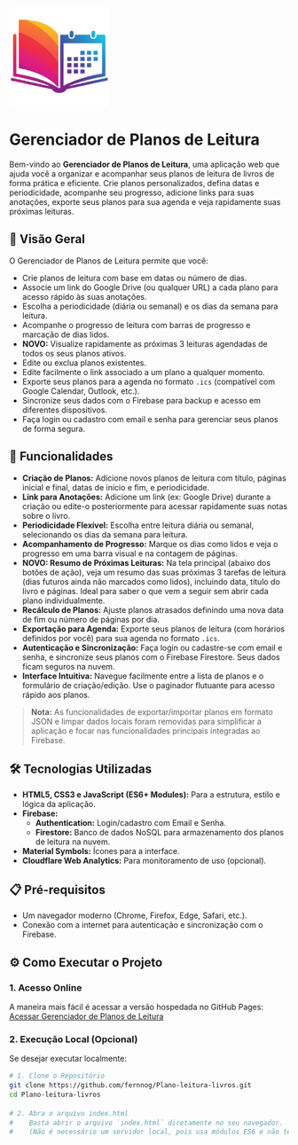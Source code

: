 ![Logo do Gerenciador de Planos de Leitura](logo.png)

# Gerenciador de Planos de Leitura

Bem-vindo ao **Gerenciador de Planos de Leitura**, uma aplicação web que ajuda você a organizar e acompanhar seus planos de leitura de livros de forma prática e eficiente. Crie planos personalizados, defina datas e periodicidade, acompanhe seu progresso, adicione links para suas anotações, exporte seus planos para sua agenda e veja rapidamente suas próximas leituras.

## 📖 Visão Geral

O Gerenciador de Planos de Leitura permite que você:

*   Crie planos de leitura com base em datas ou número de dias.
*   Associe um link do Google Drive (ou qualquer URL) a cada plano para acesso rápido às suas anotações.
*   Escolha a periodicidade (diária ou semanal) e os dias da semana para leitura.
*   Acompanhe o progresso de leitura com barras de progresso e marcação de dias lidos.
*   **NOVO:** Visualize rapidamente as próximas 3 leituras agendadas de todos os seus planos ativos.
*   Edite ou exclua planos existentes.
*   Edite facilmente o link associado a um plano a qualquer momento.
*   Exporte seus planos para a agenda no formato `.ics` (compatível com Google Calendar, Outlook, etc.).
*   Sincronize seus dados com o Firebase para backup e acesso em diferentes dispositivos.
*   Faça login ou cadastro com email e senha para gerenciar seus planos de forma segura.

## 🚀 Funcionalidades

*   **Criação de Planos:** Adicione novos planos de leitura com título, páginas inicial e final, datas de início e fim, e periodicidade.
*   **Link para Anotações:** Adicione um link (ex: Google Drive) durante a criação ou edite-o posteriormente para acessar rapidamente suas notas sobre o livro.
*   **Periodicidade Flexível:** Escolha entre leitura diária ou semanal, selecionando os dias da semana para leitura.
*   **Acompanhamento de Progresso:** Marque os dias como lidos e veja o progresso em uma barra visual e na contagem de páginas.
*   **NOVO: Resumo de Próximas Leituras:** Na tela principal (abaixo dos botões de ação), veja um resumo das suas próximas 3 tarefas de leitura (dias futuros ainda não marcados como lidos), incluindo data, título do livro e páginas. Ideal para saber o que vem a seguir sem abrir cada plano individualmente.
*   **Recálculo de Planos:** Ajuste planos atrasados definindo uma nova data de fim ou número de páginas por dia.
*   **Exportação para Agenda:** Exporte seus planos de leitura (com horários definidos por você) para sua agenda no formato `.ics`.
*   **Autenticação e Sincronização:** Faça login ou cadastre-se com email e senha, e sincronize seus planos com o Firebase Firestore. Seus dados ficam seguros na nuvem.
*   **Interface Intuitiva:** Navegue facilmente entre a lista de planos e o formulário de criação/edição. Use o paginador flutuante para acesso rápido aos planos.

> **Nota:** As funcionalidades de exportar/importar planos em formato JSON e limpar dados locais foram removidas para simplificar a aplicação e focar nas funcionalidades principais integradas ao Firebase.

## 🛠️ Tecnologias Utilizadas

*   **HTML5, CSS3 e JavaScript (ES6+ Modules):** Para a estrutura, estilo e lógica da aplicação.
*   **Firebase:**
    *   **Authentication:** Login/cadastro com Email e Senha.
    *   **Firestore:** Banco de dados NoSQL para armazenamento dos planos de leitura na nuvem.
*   **Material Symbols:** Ícones para a interface.
*   **Cloudflare Web Analytics:** Para monitoramento de uso (opcional).

## 📋 Pré-requisitos

*   Um navegador moderno (Chrome, Firefox, Edge, Safari, etc.).
*   Conexão com a internet para autenticação e sincronização com o Firebase.

## ⚙️ Como Executar o Projeto

### 1. Acesso Online

A maneira mais fácil é acessar a versão hospedada no GitHub Pages:
[Acessar Gerenciador de Planos de Leitura](https://fernnog.github.io/Plano-leitura-livros/)

### 2. Execução Local (Opcional)

Se desejar executar localmente:

```bash
# 1. Clone o Repositório
git clone https://github.com/fernnog/Plano-leitura-livros.git
cd Plano-leitura-livros

# 2. Abra o arquivo index.html
#    Basta abrir o arquivo `index.html` diretamente no seu navegador.
#    (Não é necessário um servidor local, pois usa módulos ES6 e não tem dependências complexas de build)


